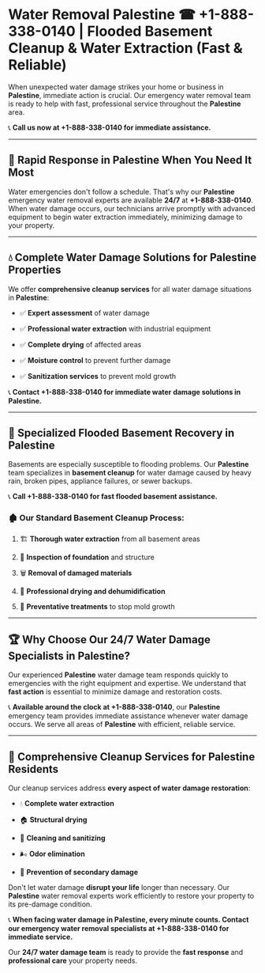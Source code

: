 # Water Removal Palestine ☎ +1-888-338-0140 | Flooded Basement Cleanup & Water Extraction (Fast & Reliable)

When unexpected water damage strikes your home or business in **Palestine**, immediate action is crucial. Our emergency water removal team is ready to help with fast, professional service throughout the **Palestine** area. 

📞 **Call us now at +1-888-338-0140 for immediate assistance.**
---
## 🚀 Rapid Response in Palestine When You Need It Most
Water emergencies don't follow a schedule. That's why our **Palestine** emergency water removal experts are available **24/7** at **+1-888-338-0140**. When water damage occurs, our technicians arrive promptly with advanced equipment to begin water extraction immediately, minimizing damage to your property.
---
## 💧 Complete Water Damage Solutions for Palestine Properties
We offer **comprehensive cleanup services** for all water damage situations in **Palestine**:
- ✅ **Expert assessment** of water damage  
- ✅ **Professional water extraction** with industrial equipment  
- ✅ **Complete drying** of affected areas  
- ✅ **Moisture control** to prevent further damage  
- ✅ **Sanitization services** to prevent mold growth  
📞 **Contact +1-888-338-0140 for immediate water damage solutions in Palestine.**
---
## 🌊 Specialized Flooded Basement Recovery in Palestine
Basements are especially susceptible to flooding problems. Our **Palestine** team specializes in **basement cleanup** for water damage caused by heavy rain, broken pipes, appliance failures, or sewer backups. 
📞 **Call +1-888-338-0140 for fast flooded basement assistance.**
### 🏚️ Our Standard Basement Cleanup Process:
1. 🏗️ **Thorough water extraction** from all basement areas  
2. 🔎 **Inspection of foundation** and structure  
3. 🗑️ **Removal of damaged materials**  
4. 💨 **Professional drying and dehumidification**  
5. 🚫 **Preventative treatments** to stop mold growth  
---
## 🏆 Why Choose Our 24/7 Water Damage Specialists in Palestine?
Our experienced **Palestine** water damage team responds quickly to emergencies with the right equipment and expertise. We understand that **fast action** is essential to minimize damage and restoration costs.
📞 **Available around the clock at +1-888-338-0140**, our **Palestine** emergency team provides immediate assistance whenever water damage occurs. We serve all areas of **Palestine** with efficient, reliable service.
---
## 🧹 Comprehensive Cleanup Services for Palestine Residents
Our cleanup services address **every aspect of water damage restoration**:
- 💧 **Complete water extraction**  
- 🏠 **Structural drying**  
- 🧼 **Cleaning and sanitizing**  
- 🌬️ **Odor elimination**  
- 🚫 **Prevention of secondary damage**  
Don't let water damage **disrupt your life** longer than necessary. Our **Palestine** water removal experts work efficiently to restore your property to its pre-damage condition.
📞 **When facing water damage in Palestine, every minute counts. Contact our emergency water removal specialists at +1-888-338-0140 for immediate service.**
Our **24/7 water damage team** is ready to provide the **fast response** and **professional care** your property needs.

